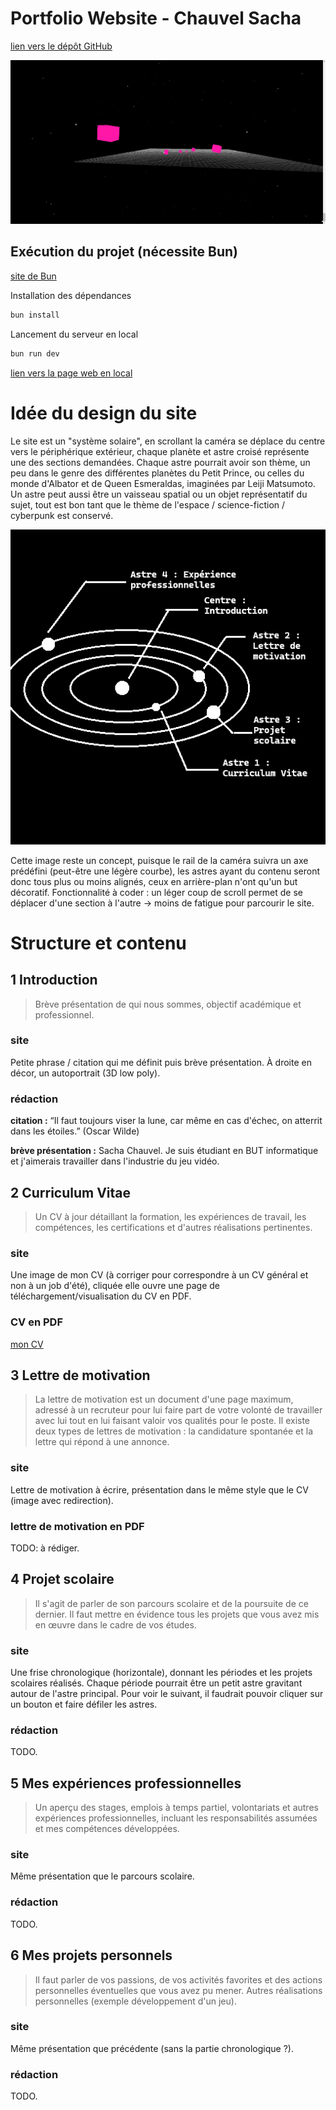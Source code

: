 # Portfolio Website - Chauvel Sacha
[lien vers le dépôt GitHub](https://github.com/Afissard/Portfolio-Website)

![image du site web, WIP](img/website_current_stage.png)

## Exécution du projet (nécessite Bun)
[site de Bun](https://bun.sh/)

Installation des dépendances
```bash
bun install
```

Lancement du serveur en local
```bash
bun run dev
```

[lien vers la page web en local](http://localhost:5173/)

# Idée du design du site
Le site est un "système solaire", en scrollant la caméra se déplace du centre vers le périphérique extérieur, chaque planète et astre croisé représente une des sections demandées. Chaque astre pourrait avoir son thème, un peu dans le genre des différentes planètes du Petit Prince, ou celles du monde d'Albator et de Queen Esmeraldas, imaginées par Leiji Matsumoto. Un astre peut aussi être un vaisseau spatial ou un objet représentatif du sujet, tout est bon tant que le thème de l'espace / science-fiction / cyberpunk est conservé.

![carte du site web](img/concept-art-website-01--map.png)

Cette image reste un concept, puisque le rail de la caméra suivra un axe prédéfini (peut-être une légère courbe), les astres ayant du contenu seront donc tous plus ou moins alignés, ceux en arrière-plan n'ont qu'un but décoratif.
Fonctionnalité à coder : un léger coup de scroll permet de se déplacer d'une section à l'autre -> moins de fatigue pour parcourir le site.

# Structure et contenu
## 1 Introduction
> Brève présentation de qui nous sommes, objectif académique et professionnel.

### site
Petite phrase / citation qui me définit puis brève présentation. À droite en décor, un autoportrait (3D low poly).

### rédaction
**citation :** “Il faut toujours viser la lune, car même en cas d'échec, on atterrit dans les étoiles.” (Oscar Wilde)

**brève présentation :** Sacha Chauvel. Je suis étudiant en BUT informatique et j'aimerais travailler dans l'industrie du jeu vidéo.

## 2 Curriculum Vitae
> Un CV à jour détaillant la formation, les expériences de travail, les compétences, les certifications et d'autres réalisations pertinentes.

### site
Une image de mon CV (à corriger pour correspondre à un CV général et non à un job d'été), cliquée elle ouvre une page de téléchargement/visualisation du CV en PDF.

### CV en PDF
[mon CV](./website-content/CV%20Sacha%20Chauvel%20-%20Stage.pdf)

## 3 Lettre de motivation
> La lettre de motivation est un document d'une page maximum, adressé à un recruteur pour lui faire part de votre volonté de travailler avec lui tout en lui faisant valoir vos qualités pour le poste. Il existe deux types de lettres de motivation : la candidature spontanée et la lettre qui répond à une annonce.

### site
Lettre de motivation à écrire, présentation dans le même style que le CV (image avec redirection).

### lettre de motivation en PDF
TODO: à rédiger.

## 4 Projet scolaire
> Il s'agit de parler de son parcours scolaire et de la poursuite de ce dernier. Il faut mettre en évidence tous les projets que vous avez mis en œuvre dans le cadre de vos études.

### site
Une frise chronologique (horizontale), donnant les périodes et les projets scolaires réalisés.
Chaque période pourrait être un petit astre gravitant autour de l'astre principal. Pour voir le suivant, il faudrait pouvoir cliquer sur un bouton et faire défiler les astres.

### rédaction
TODO.

## 5 Mes expériences professionnelles
> Un aperçu des stages, emplois à temps partiel, volontariats et autres expériences professionnelles, incluant les responsabilités assumées et mes compétences développées.

### site
Même présentation que le parcours scolaire.

### rédaction
TODO.

## 6 Mes projets personnels
> Il faut parler de vos passions, de vos activités favorites et des actions personnelles éventuelles que vous avez pu mener.
> Autres réalisations personnelles (exemple développement d'un jeu).

### site
Même présentation que précédente (sans la partie chronologique ?).

### rédaction
TODO.